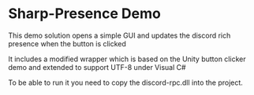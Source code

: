 # Sharp-Presence Demo
This demo solution opens a simple GUI and updates the discord rich presence when the button is clicked

It includes a modified wrapper which is based on the Unity button clicker demo and extended to support UTF-8 under Visual C#

To be able to run it you need to copy the discord-rpc.dll into the project.